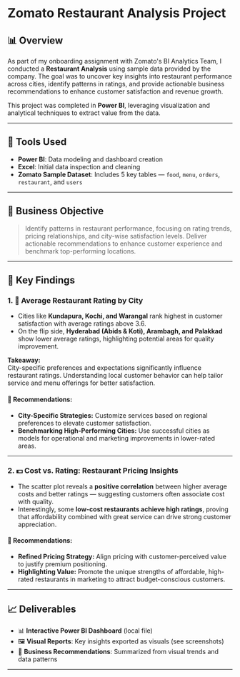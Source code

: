 # Zomato Restaurant Analysis Project

## 📊 Overview

As part of my onboarding assignment with Zomato's BI Analytics Team, I conducted a **Restaurant Analysis** using sample data provided by the company. The goal was to uncover key insights into restaurant performance across cities, identify patterns in ratings, and provide actionable business recommendations to enhance customer satisfaction and revenue growth.

This project was completed in **Power BI**, leveraging visualization and analytical techniques to extract value from the data.

---

## 🧰 Tools Used

- **Power BI**: Data modeling and dashboard creation  
- **Excel**: Initial data inspection and cleaning  
- **Zomato Sample Dataset**: Includes 5 key tables — `food`, `menu`, `orders`, `restaurant`, and `users`

---

## 🎯 Business Objective

> Identify patterns in restaurant performance, focusing on rating trends, pricing relationships, and city-wise satisfaction levels. Deliver actionable recommendations to enhance customer experience and benchmark top-performing locations.

---

## 📌 Key Findings

### 1. 📍 Average Restaurant Rating by City


- Cities like **Kundapura, Kochi, and Warangal** rank highest in customer satisfaction with average ratings above 3.6.
- On the flip side, **Hyderabad (Abids & Koti), Arambagh, and Palakkad** show lower average ratings, highlighting potential areas for quality improvement.
  
**Takeaway:**  
City-specific preferences and expectations significantly influence restaurant ratings. Understanding local customer behavior can help tailor service and menu offerings for better satisfaction.

#### 📌 Recommendations:
- **City-Specific Strategies:** Customize services based on regional preferences to elevate customer satisfaction.
- **Benchmarking High-Performing Cities:** Use successful cities as models for operational and marketing improvements in lower-rated areas.

---

### 2. 💵 Cost vs. Rating: Restaurant Pricing Insights


- The scatter plot reveals a **positive correlation** between higher average costs and better ratings — suggesting customers often associate cost with quality.
- Interestingly, some **low-cost restaurants achieve high ratings**, proving that affordability combined with great service can drive strong customer appreciation.

#### 📌 Recommendations:
- **Refined Pricing Strategy:** Align pricing with customer-perceived value to justify premium positioning.
- **Highlighting Value:** Promote the unique strengths of affordable, high-rated restaurants in marketing to attract budget-conscious customers.

---

## 📈 Deliverables

- 📊 **Interactive Power BI Dashboard** (local file)
- 🖼️ **Visual Reports**: Key insights exported as visuals (see screenshots)
- 📄 **Business Recommendations**: Summarized from visual trends and data patterns

---
